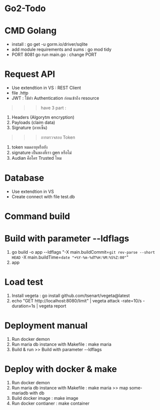 # Go2-Todo

# CMD Golang
- install : go get -u gorm.io/driver/sqlite
- add module requirements and sums : go mod tidy
- PORT 8081 go run main.go : change PORT


# Request API
- Use extendtion in VS : REST Client
- file .http
- JWT : ใช้ทำ Authentication ก่อนเข้าถึง resource
>>> have 3 part : 
1. Headers (Algorytm encryption) 
2. Payloads (claim data) 
3. Signature (ลายเซ็น)
>>> การตรวจสอบ Token
1. token หมดอายุหรือยัง
2. signature เป็นของที่เรา gen หรือไม่
3. Audian คือใคร Trusted ไหม

# Database
- Use extendtion in VS
- Create connect with file test.db


# Command  build
# Build with parameter --ldflags
1. go build -o app --ldflags "-X main.buildCommit=`git rev-parse --short HEAD` -X main.buildTime=`date "+%Y-%m-%dT%H:%M:%S%Z:00"`"
2. app


# Load test
1. Install vegeta : go install github.com/tsenart/vegeta@latest
2. echo "GET http://localhost:8080/limit" | vegeta attack -rate=10/s -duration=1s | vegeta report

# Deployment manual
1. Run docker demon
2. Run maria db instance with Makefile : make maria
3. Build & run >> Build with parameter --ldflags

# Deploy with docker & make
1. Run docker demon
2. Run maria db instance with Makefile : make maria >> map some-mariadb with db
3. Build docker image : make image
4. Run docker contianer : make container